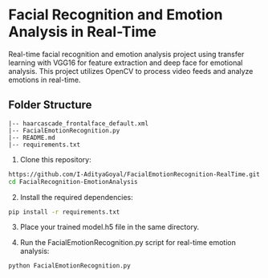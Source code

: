 # Facial Recognition and Emotion Analysis in Real-Time

Real-time facial recognition and emotion analysis project using transfer learning with VGG16 for feature extraction and deep face for emotional analysis. This project utilizes OpenCV to process video feeds and analyze emotions in real-time.

## Folder Structure

```plaintext
|-- haarcascade_frontalface_default.xml
|-- FacialEmotionRecognition.py
|-- README.md
|-- requirements.txt
```

1. Clone this repository:
```bash
https://github.com/I-AdityaGoyal/FacialEmotionRecognition-RealTime.git
cd FacialRecognition-EmotionAnalysis
```
2. Install the required dependencies:
```bash
pip install -r requirements.txt
```
3. Place your trained model.h5 file in the same directory.

4. Run the FacialEmotionRecognition.py script for real-time emotion analysis:
```bash
python FacialEmotionRecognition.py
```

